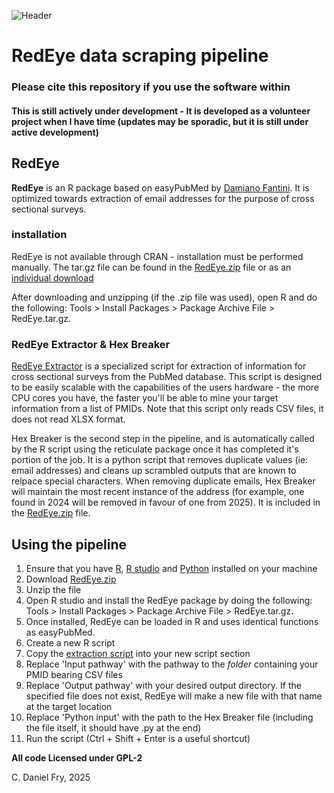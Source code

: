 ![Header](./[github-header-banner.png])

# RedEye data scraping pipeline
### Please cite this repository if you use the software within

#### This is still actively under development - It is developed as a volunteer project when I have time (updates may be sporadic, but it is still under active development)

## RedEye
**RedEye** is an R package based on easyPubMed by [Damiano Fantini](https://cran.r-project.org/web/packages/easyPubMed/index.html). It is optimized towards extraction of email addresses for the purpose of cross sectional surveys.
 
### installation
RedEye is not available through CRAN - installation must be performed manually. The tar.gz file can be found in the [RedEye.zip](https://github.com/Inebriateduck/RedEye_Pipeline/blob/main/Stable%20Release/RedEye.zip) file or as an [individual download](https://github.com/Inebriateduck/RedEye_Pipeline/tree/main/Stable%20Release/Single%20shot%20pipeline/RedEye)

After downloading and unzipping (if the .zip file was used), open R and do the following: Tools > Install Packages > Package Archive File > RedEye.tar.gz. 

### RedEye Extractor & Hex Breaker
[RedEye Extractor](https://github.com/Inebriateduck/RedEye_Pipeline/tree/main/Stable%20Release/Single%20shot%20pipeline/RedEye) is a specialized script for extraction of information for cross sectional surveys from the PubMed database. This script is designed to be easily scalable with the capabilities of the users hardware - the more CPU cores you have, the faster you'll be able to mine your target information from a list of PMIDs. Note that this script only reads CSV files, it does not read XLSX format.

Hex Breaker is the second step in the pipeline, and is automatically called by the R script using the reticulate package once it has completed it's portion of the job. It is a python script that removes duplicate values (ie: email addresses) and cleans up scrambled outputs that are known to relpace special characters. When removing duplicate emails, Hex Breaker will maintain the most recent instance of the address (for example, one found in 2024 will be removed in favour of one from 2025). It is included in the [RedEye.zip](https://github.com/Inebriateduck/RedEye_Pipeline/blob/main/Stable%20Release/RedEye.zip) file.
## Using the pipeline

1. Ensure that you have [R](https://www.r-project.org/), [R studio](https://posit.co/download/rstudio-desktop/) and [Python](https://www.python.org/) installed on your machine
2. Download [RedEye.zip](https://github.com/Inebriateduck/RedEye_Pipeline/blob/main/Stable%20Release/RedEye.zip)
3. Unzip the file
4. Open R studio and install the RedEye package by doing the following: Tools > Install Packages > Package Archive File > RedEye.tar.gz.
5. Once installed, RedEye can be loaded in R and uses identical functions as easyPubMed.
7. Create a new R script
8. Copy the [extraction script](https://github.com/Inebriateduck/RedEye_Pipeline/blob/main/Unstable%20Release/Single%20shot%20pipeline/Unstable%20extractor.R) into your new script section
9. Replace 'Input pathway' with the pathway to the *folder* containing your PMID bearing CSV files
10. Replace 'Output pathway' with your desired output directory. If the specified file does not exist, RedEye will make a new file with that name at the target location
11. Replace 'Python input' with the path to the Hex Breaker file (including the file itself, it should have .py at the end)
12. Run the script (Ctrl + Shift + Enter is a useful shortcut)

**All code Licensed under GPL-2**

C. Daniel Fry, 2025
